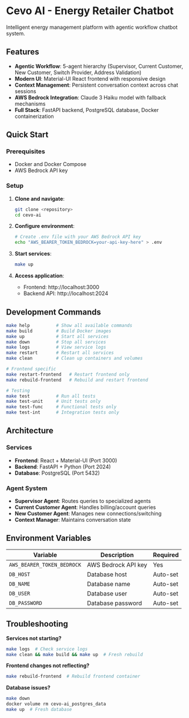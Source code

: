 # Cevo AI - Energy Retailer Chatbot

Intelligent energy management platform with agentic workflow chatbot system.

## Features

- **Agentic Workflow**: 5-agent hierarchy (Supervisor, Current Customer, New Customer, Switch Provider, Address Validation)
- **Modern UI**: Material-UI React frontend with responsive design
- **Context Management**: Persistent conversation context across chat sessions
- **AWS Bedrock Integration**: Claude 3 Haiku model with fallback mechanisms
- **Full Stack**: FastAPI backend, PostgreSQL database, Docker containerization

## Quick Start

### Prerequisites
- Docker and Docker Compose
- AWS Bedrock API key

### Setup

1. **Clone and navigate**:
   ```bash
   git clone <repository>
   cd cevo-ai
   ```

2. **Configure environment**:
   ```bash
   # Create .env file with your AWS Bedrock API key
   echo "AWS_BEARER_TOKEN_BEDROCK=your-api-key-here" > .env
   ```

3. **Start services**:
   ```bash
   make up
   ```

4. **Access application**:
   - Frontend: http://localhost:3000
   - Backend API: http://localhost:2024

## Development Commands

```bash
make help          # Show all available commands
make build         # Build Docker images
make up            # Start all services
make down          # Stop all services
make logs          # View service logs
make restart       # Restart all services
make clean         # Clean up containers and volumes

# Frontend specific
make restart-frontend   # Restart frontend only
make rebuild-frontend   # Rebuild and restart frontend

# Testing
make test          # Run all tests
make test-unit     # Unit tests only
make test-func     # Functional tests only
make test-int      # Integration tests only
```

## Architecture

### Services
- **Frontend**: React + Material-UI (Port 3000)
- **Backend**: FastAPI + Python (Port 2024)
- **Database**: PostgreSQL (Port 5432)

### Agent System
- **Supervisor Agent**: Routes queries to specialized agents
- **Current Customer Agent**: Handles billing/account queries
- **New Customer Agent**: Manages new connections/switching
- **Context Manager**: Maintains conversation state

## Environment Variables

| Variable | Description | Required |
|----------|-------------|----------|
| `AWS_BEARER_TOKEN_BEDROCK` | AWS Bedrock API key | Yes |
| `DB_HOST` | Database host | Auto-set |
| `DB_NAME` | Database name | Auto-set |
| `DB_USER` | Database user | Auto-set |
| `DB_PASSWORD` | Database password | Auto-set |

## Troubleshooting

**Services not starting?**
```bash
make logs  # Check service logs
make clean && make build && make up  # Fresh rebuild
```

**Frontend changes not reflecting?**
```bash
make rebuild-frontend  # Rebuild frontend container
```

**Database issues?**
```bash
make down
docker volume rm cevo-ai_postgres_data
make up  # Fresh database
```